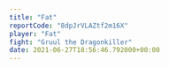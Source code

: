 ```yaml
---
title: "Fat"
reportCode: "8dpJrVLAZtf2m16X"
player: "Fat"
fight: "Gruul the Dragonkiller"
date: 2021-06-27T18:56:46.792000+00:00
---
```


